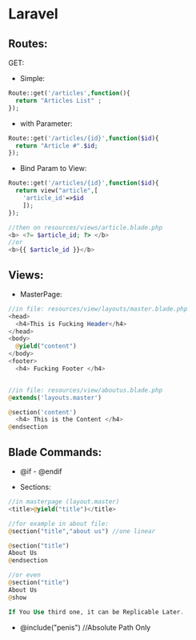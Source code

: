 # Laravel

## Routes:
GET:
- Simple:
```php
Route::get('/articles',function(){
  return "Articles List" ;
});
```
- with Parameter:
```php
Route::get('/articles/{id}',function($id){
  return "Article #".$id;
});
```
- Bind Param to View:
```php
Route::get('/articles/{id}',function($id){
  return view("article",[
    'article_id'=>$id
    ]);
});

//then on resources/views/article.blade.php
<b> <?= $article_id; ?> </b>
//or
<b>{{ $article_id }}</b>
```

## Views:
- MasterPage:
```php
//in file: resources/view/layouts/master.blade.php
<head>
  <h4>This is Fucking Header</h4>
</head>
<body>
  @yield("content")
</body>
<footer>
  <h4> Fucking Footer </h4>


//in file: resources/view/aboutus.blade.php
@extends('layouts.master')

@section('content')
  <h4> This is the Content </h4>
@endsection
```
## Blade Commands:
- @if - @endif

- Sections:
```php
//in masterpage (layout.master)
<title>@yield("title")</title>

//for example in about file:
@section("title","about us") //one linear

@section("title")
About Us
@endsection

//or even
@section("title")
About Us
@show

If You Use third one, it can be Replicable Later.
```

- @include("penis") //Absolute Path Only


